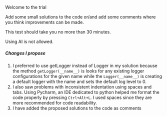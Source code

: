Welcome to the trial 

Add some small solutions to the code or/and add some comments where you think improvements can be made.

This test should take you no more than 30 minutes.

Using AI is not allowed.

##### Changes I propose
1. I preferred to use getLogger instead of Logger in my solution because the method ```getLogger(__name__)``` is looks for any existing logger configurations for the given name while the ```Logger(__name__)``` is creating a default logger with the name and sets the default log level to 0.
2. I also saw problems with inconsistent indentation using spaces and tabs. Using Pycharm, an IDE dedicated to python helped me format the code properly by pressing ```Ctrl+Alt+L```. I used spaces since they are more recommended for code readability.
3. I have added the proposed solutions to the code as comments
